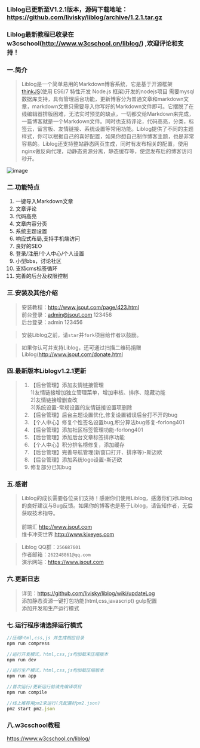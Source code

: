 ### Liblog已更新至V1.2.1版本，源码下载地址：https://github.com/livisky/liblog/archive/1.2.1.tar.gz
### Liblog最新教程已收录在w3cschool(http://www.w3cschool.cn/liblog/) ,欢迎评论和支持！

### 一.简介

>Liblog是一个简单易用的Markdown博客系统，它是基于开源框架[thinkJS](http://www.thinkjs.org)(使用 ES6/7 特性开发 Node.js 框架)开发的nodejs项目
需要mysql数据库支持，具有管理后台功能，更新博客分为普通文章和markdown文章，markdown文章只需要导入你写好的Markdown文件即可。它摆脱了在线编辑器排版困难，无法实时预览的缺点，一切都交给Markdown来完成，一篇博客就是一个Markdown文件。同时也支持评论，代码高亮，分类，标签云，留言板、友情链接、系统设置等常用功能。Liblog提供了不同的主题样式，你可以根据自己的喜好配置，如果你想自己制作博客主题，也是非常容易的。Liblog还支持整站静态网页生成，同时有发布相关的配置，使用nginx做反向代理，动静态资源分离，静态缓存等，使您发布后的博客访问秒开。

![image](https://raw.githubusercontent.com/livisky/liblog/master/liblog.png)


### 二.功能特点

1. 一键导入Markdown文章  
2. 文章评论  
3. 代码高亮  
4. 文章内容分页  
5. 系统主题设置  
6. 响应式布局,支持手机端访问  
7. 良好的SEO  
8. 登录/注册/个人中心/个人设置
9. 小型bbs，讨论社区
10. 支持cms标签循环
11. 完善的后台及权限控制

### 三.安装及其他介绍

>安装教程：http://www.jsout.com/page/423.html<br/>
>前台登录：admin@jsout.com   123456<br/>
>后台登录：admin 123456<br/>

>安装Liblog之前，请`star`并`fork`项目给作者以鼓励。

>如果你认可并支持Liblog，还可通过扫描二维码捐赠Liblog(http://www.jsout.com/donate.html

### 四.最新版本Liblogv1.2.1更新

>1. 【后台管理】添加友情链接管理<br/>
     1)友情链接增加独立管理菜单，增加审核、排序、隐藏功能<br/>
     2)友情链接增删查改<br/>
     3)系统设置-常规设置的友情链接设置项删除<br/>
>2. 【后台管理】后台主题设置优化,修复设置错误后台打不开的bug<br/>
>3. 【个人中心】修复个性签名设置bug,积分算法bug修复-forlong401<br/>
>4. 【后台管理】添加社区标签管理功能-forlong401<br/>
>5. 【后台管理】添加后台文章标签排序功能<br/>
>6. 【个人中心】积分排名榜修复，添加缓存<br/>
>7. 【后台管理】完善导航管理(新窗口打开、排序等)-斯迈欧<br/>
>8. 【后台管理】添加系统logo设置-斯迈欧<br/>
>9. 修复部分已知bug<br/>

### 五.感谢

>Liblog的成长需要各位亲们支持！感谢你们使用Liblog，感激你们对Liblog的良好建议与Bug反馈。如果你的博客也是基于Liblog，请告知作者，无偿获取技术指导。<br/><br/>
>     前端汇  http://www.jsout.com <br/>
>维卡冲突世界  http://www.kixeyes.com


>Liblog QQ群：`256687601`  
>作者邮箱：`262248861@qq.com`    
>演示网站：https://www.jsout.com

### 六.更新日志

>详见：https://github.com/livisky/liblog/wiki/updateLog<br/>
>添加静态资源一键打包功能(html,css,javascript) gulp配置<br/>
>添加开发和生产运行模式

### 七.运行程序请选择运行模式
```javascript
//压缩html,css,js 并生成相应目录
npm run compress

//运行开发模式，html,css,js均加载未压缩版本
npm run dev  

//运行生产模式，html,css,js均加载压缩版本
npm run app  

//首次运行/更新运行前请先编译项目
npm run compile

//线上推荐用pm2来运行(先配置好pm2.json)
pm2 start pm2.json
```
### 八.w3cschool教程
https://www.w3cschool.cn/liblog/
